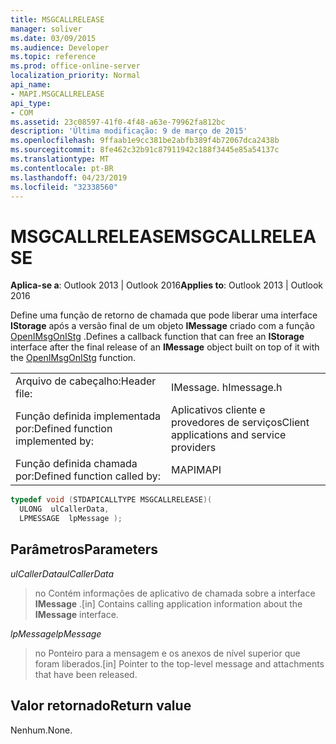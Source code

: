 ```yaml
---
title: MSGCALLRELEASE
manager: soliver
ms.date: 03/09/2015
ms.audience: Developer
ms.topic: reference
ms.prod: office-online-server
localization_priority: Normal
api_name:
- MAPI.MSGCALLRELEASE
api_type:
- COM
ms.assetid: 23c08597-41f0-4f48-a63e-79962fa812bc
description: 'Última modificação: 9 de março de 2015'
ms.openlocfilehash: 9ffaab1e9cc381be2abfb389f4b72067dca2438b
ms.sourcegitcommit: 8fe462c32b91c87911942c188f3445e85a54137c
ms.translationtype: MT
ms.contentlocale: pt-BR
ms.lasthandoff: 04/23/2019
ms.locfileid: "32338560"
---
```

# <a name="msgcallrelease"></a><span data-ttu-id="32678-103">MSGCALLRELEASE</span><span class="sxs-lookup"><span data-stu-id="32678-103">MSGCALLRELEASE</span></span>

  
  
<span data-ttu-id="32678-104">**Aplica-se a**: Outlook 2013 | Outlook 2016</span><span class="sxs-lookup"><span data-stu-id="32678-104">**Applies to**: Outlook 2013 | Outlook 2016</span></span> 
  
<span data-ttu-id="32678-105">Define uma função de retorno de chamada que pode liberar uma interface **IStorage** após a versão final de um objeto **IMessage** criado com a função [OpenIMsgOnIStg](openimsgonistg.md) .</span><span class="sxs-lookup"><span data-stu-id="32678-105">Defines a callback function that can free an **IStorage** interface after the final release of an **IMessage** object built on top of it with the [OpenIMsgOnIStg](openimsgonistg.md) function.</span></span> 
  
|||
|:-----|:-----|
|<span data-ttu-id="32678-106">Arquivo de cabeçalho:</span><span class="sxs-lookup"><span data-stu-id="32678-106">Header file:</span></span>  <br/> |<span data-ttu-id="32678-107">IMessage. h</span><span class="sxs-lookup"><span data-stu-id="32678-107">Imessage.h</span></span>  <br/> |
|<span data-ttu-id="32678-108">Função definida implementada por:</span><span class="sxs-lookup"><span data-stu-id="32678-108">Defined function implemented by:</span></span>  <br/> |<span data-ttu-id="32678-109">Aplicativos cliente e provedores de serviços</span><span class="sxs-lookup"><span data-stu-id="32678-109">Client applications and service providers</span></span>  <br/> |
|<span data-ttu-id="32678-110">Função definida chamada por:</span><span class="sxs-lookup"><span data-stu-id="32678-110">Defined function called by:</span></span>  <br/> |<span data-ttu-id="32678-111">MAPI</span><span class="sxs-lookup"><span data-stu-id="32678-111">MAPI</span></span>  <br/> |
   
```cpp
typedef void (STDAPICALLTYPE MSGCALLRELEASE)(
  ULONG  ulCallerData,
  LPMESSAGE  lpMessage );
```

## <a name="parameters"></a><span data-ttu-id="32678-112">Parâmetros</span><span class="sxs-lookup"><span data-stu-id="32678-112">Parameters</span></span>

 <span data-ttu-id="32678-113">_ulCallerData_</span><span class="sxs-lookup"><span data-stu-id="32678-113">_ulCallerData_</span></span>
  
> <span data-ttu-id="32678-114">no Contém informações de aplicativo de chamada sobre a interface **IMessage** .</span><span class="sxs-lookup"><span data-stu-id="32678-114">[in] Contains calling application information about the **IMessage** interface.</span></span> 
    
 <span data-ttu-id="32678-115">_lpMessage_</span><span class="sxs-lookup"><span data-stu-id="32678-115">_lpMessage_</span></span>
  
> <span data-ttu-id="32678-116">no Ponteiro para a mensagem e os anexos de nível superior que foram liberados.</span><span class="sxs-lookup"><span data-stu-id="32678-116">[in] Pointer to the top-level message and attachments that have been released.</span></span>
    
## <a name="return-value"></a><span data-ttu-id="32678-117">Valor retornado</span><span class="sxs-lookup"><span data-stu-id="32678-117">Return value</span></span>

<span data-ttu-id="32678-118">Nenhum.</span><span class="sxs-lookup"><span data-stu-id="32678-118">None.</span></span>
  

